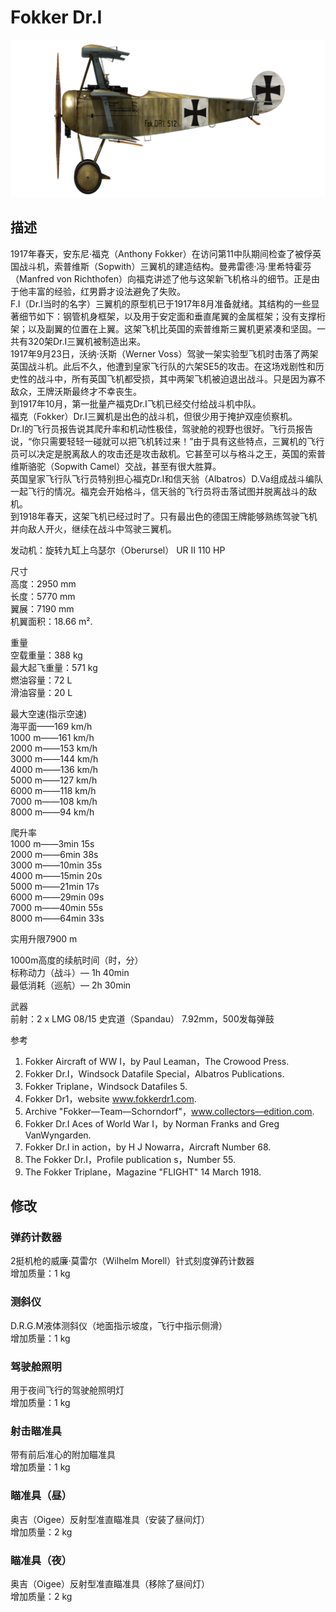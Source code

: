 # Fokker Dr.I  
  
![fokkerdr1](../images/fokkerdr1.png)  
  
## 描述  
  
1917年春天，安东尼·福克（Anthony Fokker）在访问第11中队期间检查了被俘英国战斗机，索普维斯（Sopwith）三翼机的建造结构。曼弗雷德·冯·里希特霍芬（Manfred von Richthofen）向福克讲述了他与这架新飞机格斗的细节。正是由于他丰富的经验，红男爵才设法避免了失败。   
F.I（Dr.I当时的名字）三翼机的原型机已于1917年8月准备就绪。其结构的一些显著细节如下：钢管机身框架，以及用于安定面和垂直尾翼的金属框架；没有支撑桁架；以及副翼的位置在上翼。这架飞机比英国的索普维斯三翼机更紧凑和坚固。一共有320架Dr.I三翼机被制造出来。   
1917年9月23日，沃纳·沃斯（Werner Voss）驾驶一架实验型飞机时击落了两架英国战斗机。此后不久，他遭到皇家飞行队的六架SE5的攻击。在这场戏剧性和历史性的战斗中，所有英国飞机都受损，其中两架飞机被迫退出战斗。只是因为寡不敌众，王牌沃斯最终才不幸丧生。   
到1917年10月，第一批量产福克Dr.I飞机已经交付给战斗机中队。   
福克（Fokker）Dr.I三翼机是出色的战斗机，但很少用于掩护双座侦察机。   
Dr.I的飞行员报告说其爬升率和机动性极佳，驾驶舱的视野也很好。飞行员报告说，“你只需要轻轻一碰就可以把飞机转过来！”由于具有这些特点，三翼机的飞行员可以决定是脱离敌人的攻击还是攻击敌机。它甚至可以与格斗之王，英国的索普维斯骆驼（Sopwith Camel）交战，甚至有很大胜算。   
英国皇家飞行队飞行员特别担心福克Dr.I和信天翁（Albatros）D.Va组成战斗编队一起飞行的情况。福克会开始格斗，信天翁的飞行员将击落试图并脱离战斗的敌机。   
到1918年春天，这架飞机已经过时了。只有最出色的德国王牌能够熟练驾驶飞机并向敌人开火，继续在战斗中驾驶三翼机。    
  
  
发动机：旋转九缸上乌瑟尔（Oberursel） UR II 110 HP  
  
尺寸  
高度：2950 mm  
长度：5770 mm  
翼展：7190 mm  
机翼面积：18.66 m².  
  
重量  
空载重量：388 kg  
最大起飞重量：571 kg  
燃油容量：72 L  
滑油容量：20 L  
  
最大空速(指示空速)  
海平面——169 km/h  
1000 m——161 km/h  
2000 m——153 km/h  
3000 m——144 km/h  
4000 m——136 km/h  
5000 m——127 km/h  
6000 m——118 km/h  
7000 m——108 km/h  
8000 m——94 km/h  
  
爬升率  
1000 m——3min 15s  
2000 m——6min 38s  
3000 m——10min 35s  
4000 m——15min 20s  
5000 m——21min 17s  
6000 m——29min 09s  
7000 m——40min 55s  
8000 m——64min 33s  
  
实用升限7900 m  
  
1000m高度的续航时间（时，分）  
标称动力（战斗）— 1h 40min  
最低消耗（巡航）— 2h 30min  
  
武器  
前射：2 x LMG 08/15 史宾道（Spandau） 7.92mm，500发每弹鼓  
  
参考  
1) Fokker Aircraft of WW I，by Paul Leaman，The Crowood Press.  
2) Fokker Dr.I，Windsock Datafile Special，Albatros Publications.  
3) Fokker Triplane，Windsock Datafiles 5.  
3) Fokker Dr1，website www.fokkerdr1.com.  
4) Archive "Fokker—Team—Schorndorf"，www.collectors—edition.com.  
5) Fokker Dr.I Aces of World War I，by Norman Franks and Greg VanWyngarden.  
6) Fokker Dr.I in action，by H J Nowarra，Aircraft Number 68.  
7) The Fokker Dr.I，Profile publication s，Number 55.  
8) The Fokker Triplane，Magazine "FLIGHT" 14 March 1918.  
  
## 修改  
  
  
### 弹药计数器  
  
2挺机枪的威廉·莫雷尔（Wilhelm Morell）针式刻度弹药计数器  
增加质量：1 kg  
  
  
### 测斜仪  
  
D.R.G.M液体测斜仪（地面指示坡度，飞行中指示侧滑）  
增加质量：1 kg  
  
  
### 驾驶舱照明  
  
用于夜间飞行的驾驶舱照明灯  
增加质量：1 kg  
  
  
### 射击瞄准具  
  
带有前后准心的附加瞄准具  
增加质量：1 kg  
  
  
### 瞄准具（昼）  
  
奥吉（Oigee）反射型准直瞄准具（安装了昼间灯）  
增加质量：2 kg  
  
  
### 瞄准具（夜）  
  
奥吉（Oigee）反射型准直瞄准具（移除了昼间灯）  
增加质量：2 kg  
